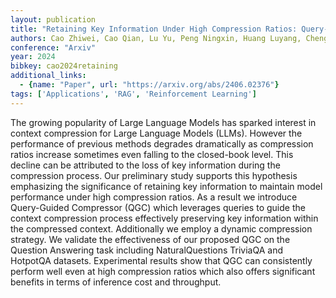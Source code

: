 ```yaml
---
layout: publication
title: "Retaining Key Information Under High Compression Ratios: Query-guided Compressor For Llms"
authors: Cao Zhiwei, Cao Qian, Lu Yu, Peng Ningxin, Huang Luyang, Cheng Shanbo, Su Jinsong
conference: "Arxiv"
year: 2024
bibkey: cao2024retaining
additional_links:
  - {name: "Paper", url: "https://arxiv.org/abs/2406.02376"}
tags: ['Applications', 'RAG', 'Reinforcement Learning']
---
```

The growing popularity of Large Language Models has sparked interest in context compression for Large Language Models (LLMs). However the performance of previous methods degrades dramatically as compression ratios increase sometimes even falling to the closed-book level. This decline can be attributed to the loss of key information during the compression process. Our preliminary study supports this hypothesis emphasizing the significance of retaining key information to maintain model performance under high compression ratios. As a result we introduce Query-Guided Compressor (QGC) which leverages queries to guide the context compression process effectively preserving key information within the compressed context. Additionally we employ a dynamic compression strategy. We validate the effectiveness of our proposed QGC on the Question Answering task including NaturalQuestions TriviaQA and HotpotQA datasets. Experimental results show that QGC can consistently perform well even at high compression ratios which also offers significant benefits in terms of inference cost and throughput.
